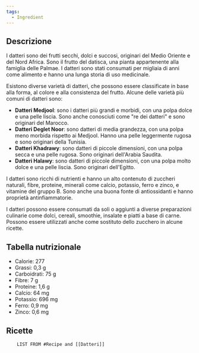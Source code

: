 ```yaml
---
tags:
  - Ingredient
---
```

## Descrizione

I datteri sono dei frutti secchi, dolci e succosi, originari del Medio Oriente e del Nord Africa. Sono il frutto del datisca, una pianta appartenente alla famiglia delle Palmae. I datteri sono stati consumati per migliaia di anni come alimento e hanno una lunga storia di uso medicinale.

Esistono diverse varietà di datteri, che possono essere classificate in base alla forma, al colore e alla consistenza del frutto. Alcune delle varietà più comuni di datteri sono:

- **Datteri Medjool**: sono i datteri più grandi e morbidi, con una polpa dolce e una pelle liscia. Sono anche conosciuti come "re dei datteri" e sono originari del Marocco.  
- **Datteri Deglet Noor**: sono datteri di media grandezza, con una polpa meno morbida rispetto ai Medjool. Hanno una pelle leggermente rugosa e sono originari della Tunisia.  
- **Datteri Khadrawy**: sono datteri di piccole dimensioni, con una polpa secca e una pelle rugosa. Sono originari dell'Arabia Saudita.  
- **Datteri Halawy**: sono datteri di piccole dimensioni, con una polpa molto dolce e una pelle liscia. Sono originari dell'Egitto.

I datteri sono ricchi di nutrienti e hanno un alto contenuto di zuccheri naturali, fibre, proteine, minerali come calcio, potassio, ferro e zinco, e vitamine del gruppo B. Sono anche una buona fonte di antiossidanti e hanno proprietà antinfiammatorie.

I datteri possono essere consumati da soli o aggiunti a diverse preparazioni culinarie come dolci, cereali, smoothie, insalate e piatti a base di carne. Possono essere utilizzati anche come sostituto dello zucchero in alcune ricette.

## Tabella nutrizionale
- Calorie: 277
- Grassi: 0,3 g
- Carboidrati: 75 g
- Fibre: 7 g
- Proteine: 1,6 g
- Calcio: 64 mg
- Potassio: 696 mg
- Ferro: 0,9 mg
- Zinco: 0,6 mg

## Ricette
```dataview
	LIST FROM #Recipe and [[Datteri]]
```